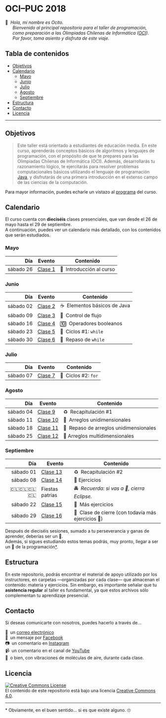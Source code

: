 
# OCI–PUC 2018

:bear: 
_Hola, mi nombre es Ocito.  
     
Bienvenido al principal repositorio para el taller de programación,  
     
como preparación a las Olimpiadas Chilenas de Informática ([OCI]).  
     
Por favor, toma asiento y disfruta de este viaje._

## Tabla de contenidos

- [Objetivos](#objetivos)
- [Calendario](#calendario)
  - [Mayo](#mayo)
  - [Junio](#junio)
  - [Julio](#julio)
  - [Agosto](#agosto)
  - [Septiembre](#septiembre)
- [Estructura](#estructura)
- [Contacto](#contacto)
- [Licencia](#licencia)

---

## Objetivos

> Este taller está orientado a estudiantes de educación media.
  En este curso, aprenderás conceptos básicos de algoritmos y lenguajes de programación,
  con el propósito de que te prepares para las Olimpiadas Chilenas de Informática (OCI).
  Además, desarrollarás tu razonamiento lógico, te ejercitarás para resolver problemas
  computacionales básicos utilizando el lenguaje de programación [Java], y disfrutarás
  de una primera introducción en el extenso campo de las ciencias de la computación.

Para mayor información, puedes echarle un vistazo al [programa](programa.pdf) del curso.

## Calendario

El curso cuenta con **dieciséis** clases presenciales,
que van desde el 26 de mayo hasta el 29 de septiembre.  
A continuación, puedes ver un calendario más detallado,
con los contenidos que serán estudiados.

### Mayo

Día       | Evento              | Contenido
---------:| ------------------- | --------------------------------------
sábado 26 | [Clase 1](clase-01) | :hatching_chick: Introducción al curso

### Junio

Día       | Evento              | Contenido
---------:| ------------------- | ----------------------------------
sábado 02 | [Clase 2](clase-02) | :coffee: Elementos básicos de Java
sábado 09 | [Clase 3](clase-03) | :twisted_rightwards_arrows: Control de flujo
sábado 16 | [Clase 4](clase-04) | :keycap_ten: Operadores booleanos
sábado 23 | [Clase 5](clase-05) | :repeat: Ciclos \#1: `while`
sábado 30 | [Clase 6](clase-06) | :repeat: Repaso de `while`

### Julio

Día       | Evento              | Contenido
---------:| ------------------- | --------------------------
sábado 07 | [Clase 7](clase-07) | :repeat: Ciclos \#2: `for`

### Agosto

Día       | Evento               | Contenido
---------:| -------------------- | ----------------------------
sábado 04 | [Clase  9](clase-09) | :recycle: Recapitulación \#1
sábado 11 | [Clase 10](clase-10) | :blossom: Arreglos unidimensionales
sábado 18 | [Clase 11](clase-11) | :cherry_blossom: Repaso de arreglos unidimensionales
sábado 25 | [Clase 12](clase-12) | :bouquet: Arreglos multidimensionales

### Septiembre

Día                          | Evento               | Contenido
----------------------------:| -------------------- | ----------------------------
sábado 01                    | [Clase 13](clase-13) | :recycle: Recapitulación \#2
sábado 08                    | [Clase 14](clase-14) | :green_book: Ejercicios
:chile::chile::chile::chile: | Fiestas patrias      | :oncoming_police_car: _Recuerda: si vas a :wine_glass:, cierra Eclipse._
sábado 22                    | [Clase 15](clase-15) | :blue_book: Más ejercicios
sábado 29                    | [Clase 16](clase-16) | :hatched_chick: Clase de cierre (con todavía más ejercicios :orange_book:)

Después de dieciséis sesiones, sumado a tu perseverancia y ganas de aprender,
deberías ser un :hatched_chick:.  
Además, si sigues estudiando estos temas podrás, muy pronto,
llegar a ser un :chicken: de la programación[\*](#footnote).

## Estructura

En este repositorio, podrás encontrar el material de apoyo utilizado por los instructores,
en carpetas —organizadas por cada clase— que almacenan el contenido: materia y ejercicios.
Sin embargo, es importante señalar que tu **asistencia regular** al taller es fundamental,
ya que estos archivos sólo complementan tu aprendizaje presencial.

## Contacto

Si deseas comunicarte con nosotros, puedes hacerlo a través de…

:incoming_envelope: un [correo electrónico]  
:busts_in_silhouette: un mensaje por [Facebook]  
:camera: un comentario en [Instagram]  
:video_camera: un comentario en el canal de [YouTube]  
:speech_balloon: o bien, con vibraciones de moléculas de aire, durante cada clase.

## Licencia

[![Creative Commons License][img-src]][img-ref]  
El contenido de este repositorio está bajo una licencia [Creative Commons 4.0][img-ref].

[/]:# (Y este _emoji-powered_ documento fue confeccionado con mucho :heart: por @nebil.)

---

<a name='footnote'>\*</a>
Obviamente, en el buen sentido… si es que existe alguno. :roll_eyes:

[/]:# (Enlaces externos)

[OCI]:                http://www.olimpiada-informatica.cl
[Java]:               https://es.wikipedia.org/wiki/Java_(lenguaje_de_programación)

[correo electrónico]: mailto:taller.puc.oci@gmail.com
[Facebook]:           https://www.facebook.com/TallerOCI.PUC/
[Instagram]:          https://www.instagram.com/taller.oci.puc/
[YouTube]:            https://www.youtube.com/channel/UCpj40cy5gpp7r_FopInRgLg

[img-src]:            https://i.creativecommons.org/l/by-sa/4.0/80x15.png
[img-ref]:            https://creativecommons.org/licenses/by-sa/4.0/
